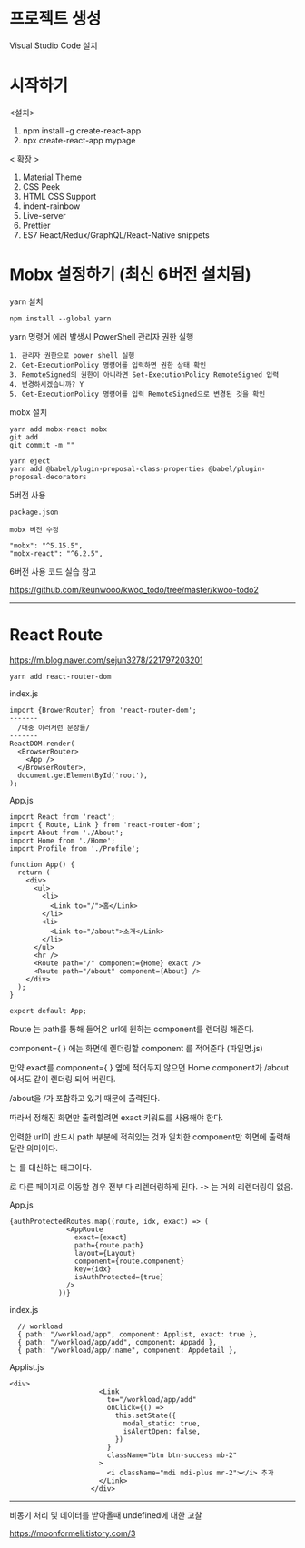 # 프로젝트 생성

Visual Studio Code 설치



# 시작하기

<설치>

1. npm install -g create-react-app
2. npx create-react-app mypage

< 확장 >

1. Material Theme
2. CSS Peek
3. HTML CSS Support
4. indent-rainbow
5. Live-server
6. Prettier
7. ES7 React/Redux/GraphQL/React-Native snippets



# Mobx 설정하기 (최신 6버전 설치됨)

yarn 설치

```
npm install --global yarn
```

yarn 명령어 에러 발생시 PowerShell 관리자 권한 실행

```
1. 관리자 권한으로 power shell 실행
2. Get-ExecutionPolicy 명령어를 입력하면 권한 상태 확인
3. RemoteSigned의 권한이 아니라면 Set-ExecutionPolicy RemoteSigned 입력
4. 변경하시겠습니까? Y
5. Get-ExecutionPolicy 명령어를 입력 RemoteSigned으로 변경된 것을 확인
```

mobx 설치

```
yarn add mobx-react mobx
git add .
git commit -m ""

yarn eject
yarn add @babel/plugin-proposal-class-properties @babel/plugin-proposal-decorators
```

5버전 사용

```
package.json

mobx 버전 수정

"mobx": "^5.15.5",
"mobx-react": "^6.2.5",
```



6버전 사용 코드 실습 참고

https://github.com/keunwooo/kwoo_todo/tree/master/kwoo-todo2



---

# React Route

https://m.blog.naver.com/sejun3278/221797203201



```null
yarn add react-router-dom
```



index.js

```
import {BrowerRouter} from 'react-router-dom';
-------
  /대충 이러저런 문장들/
-------
ReactDOM.render(
  <BrowserRouter>
    <App />
  </BrowserRouter>,
  document.getElementById('root'),
);
```



App.js

```
import React from 'react';
import { Route, Link } from 'react-router-dom';
import About from './About';
import Home from './Home';
import Profile from './Profile';

function App() {
  return (
    <div>
      <ul>
        <li>
          <Link to="/">홈</Link>
        </li>
        <li>
          <Link to="/about">소개</Link>
        </li>
      </ul>
      <hr />
      <Route path="/" component={Home} exact />
      <Route path="/about" component={About} />
    </div>
  );
}

export default App;
```



Route 는 path를 통해 들어온 url에 원하는 component를 렌더링 해준다.

component={ } 에는 화면에 렌더링할 component 를 적어준다 (파일명.js)

만약 exact를 component={ } 옆에 적어두지 않으면 Home component가 /about 에서도 같이 렌더링 되어 버린다.

/about을 /가 포함하고 있기 때문에 출력된다.

따라서 정해진 화면만 출력할려면 exact 키워드를 사용해야 한다.

입력한 url이 반드시 path 부분에 적혀있는 것과 일치한 component만 화면에 출력해달란 의미이다.



<Links> 는 <a> 를 대신하는 태그이다.

<a>로 다른 페이지로 이동할 경우 전부 다 리렌더링하게 된다. -> <Link>는 거의 리렌더링이 없음.



App.js

```
{authProtectedRoutes.map((route, idx, exact) => (
              <AppRoute
                exact={exact}
                path={route.path}
                layout={Layout}
                component={route.component}
                key={idx}
                isAuthProtected={true}
              />
            ))}
```



index.js

```
  // workload
  { path: "/workload/app", component: Applist, exact: true },
  { path: "/workload/app/add", component: Appadd },
  { path: "/workload/app/:name", component: Appdetail },
```



Applist.js

```
<div>
                      <Link
                        to="/workload/app/add"
                        onClick={() =>
                          this.setState({
                            modal_static: true,
                            isAlertOpen: false,
                          })
                        }
                        className="btn btn-success mb-2"
                      >
                        <i className="mdi mdi-plus mr-2"></i> 추가
                      </Link>
                    </div>
```



---

비동기 처리 및 데이터를 받아올때 undefined에 대한 고찰

https://moonformeli.tistory.com/3
